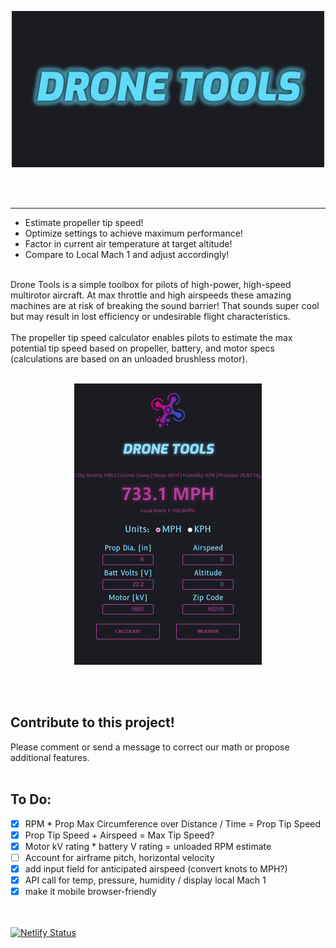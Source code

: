 <p align="center">
  <a href="https://dronetools.dev/"><img src="https://github.com/rboyle-software/drone-tools/blob/b00204324b32c9162394adac3adfb4e8dee72eac/public/dt-logo.png" width="500px"></a>
</p>
<br><br><hr>

- Estimate propeller tip speed!
- Optimize settings to achieve maximum performance!
- Factor in current air temperature at target altitude!
- Compare to Local Mach 1 and adjust accordingly!
<br><br>

Drone Tools is a simple toolbox for pilots of high-power, high-speed multirotor aircraft. At max throttle and high airspeeds these amazing machines are at risk of breaking the sound barrier! That sounds super cool but may result in lost efficiency or undesirable flight characteristics.
<br><br>
The propeller tip speed calculator enables pilots to estimate the max potential tip speed based on propeller, battery, and motor specs (calculations are based on an unloaded brushless motor).
<br><br>

<p align="center">
  <img src="https://github.com/rboyle-software/drone-tools/blob/b00204324b32c9162394adac3adfb4e8dee72eac/public/r-weather.png" width="300px">
</p>
<br><br>

## Contribute to this project!

Please comment or send a message to correct our math or propose additional features.
<br><br>

## To Do:

- [x] RPM * Prop Max Circumference over Distance / Time = Prop Tip Speed
- [x] Prop Tip Speed + Airspeed = Max Tip Speed?
- [x] Motor kV rating * battery V rating = unloaded RPM estimate
- [ ] Account for airframe pitch, horizontal velocity
- [x] add input field for anticipated airspeed (convert knots to MPH?)
- [x] API call for temp, pressure, humidity / display local Mach 1
- [x] make it mobile browser-friendly

<br><br>
[![Netlify Status](https://api.netlify.com/api/v1/badges/bba96309-cd3a-494c-90f9-cde59c2896a0/deploy-status)](https://app.netlify.com/sites/dronetools/deploys)

